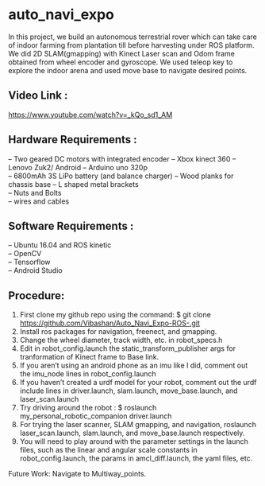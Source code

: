 # auto_navi_expo
                                                                                                              
In this project, we build an autonomous terrestrial rover which can take care of indoor farming from plantation till before
harvesting under ROS platform. We did 2D SLAM(gmapping) with Kinect Laser scan and Odom frame obtained from wheel encoder
and gyroscope. We used teleop key to explore the indoor arena and used move base to navigate desired points. 

## Video Link :
https://www.youtube.com/watch?v=_kQo_sd1_AM

## Hardware Requirements :
  – Two geared DC motors with integrated encoder 
  – Xbox kinect 360 
  – Lenovo Zuk2/ Android 
  – Arduino uno 320p                                                                                                          
  – 6800mAh 3S LiPo battery (and balance charger)
  – Wood planks for chassis base
  – L shaped metal brackets                                                                                                
  – Nuts and Bolts                                                                                                          
  – wires and cables                                                                                        
 
## Software Requirements :                                                                                                  
  – Ubuntu 16.04 and ROS kinetic                                                                                        
  – OpenCV                                                                                                                  
  – Tensorflow                                                                                                              
  – Android Studio
## Procedure:

1. First clone my github repo using the command: $ git clone https://github.com/Vibashan/Auto_Navi_Expo-ROS-.git
2. Install ros packages for navigation, freenect, and gmapping.
3. Change the wheel diameter, track width, etc. in robot_specs.h
4. Edit in robot_config.launch the static_transform_publisher args for tranformation of Kinect frame to Base link.
5. If you aren’t using an android phone as an imu like I did, comment out the imu_node lines in robot_config.launch
6. If you haven’t created a urdf model for your robot, comment out the urdf include lines in driver.launch, slam.launch,
   move_base.launch, and laser_scan.launch
7. Try driving around the robot : $ roslaunch my_personal_robotic_companion driver.launch
8. For trying the laser scanner, SLAM gmapping, and navigation, roslaunch laser_scan.launch, slam.launch, and
move_base.launch respectively.
9. You will need to play around with the parameter settings in the launch files, such as the linear and angular scale constants in robot_config.launch, the params in amcl_diff.launch, the yaml files, etc.

Future Work:
  Navigate to Multiway_points.
